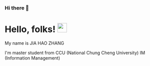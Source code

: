 ### Hi there 👋

# Hello, folks! <img src="https://raw.githubusercontent.com/MartinHeinz/MartinHeinz/master/wave.gif" width="30px">

My name is JIA HAO ZHANG 

I'm master student from CCU (National Chung Cheng University) IM (Information Management)
<!--
**mile-zhang/mile-zhang** is a ✨ _special_ ✨ repository because its `README.md` (this file) appears on your GitHub profile.

Here are some ideas to get you started:

- 🔭 I’m currently working on ...
- 🌱 I’m currently learning ...
- 👯 I’m looking to collaborate on ...
- 🤔 I’m looking for help with ...
- 💬 Ask me about ...
- 📫 How to reach me: ...
- 😄 Pronouns: ...
- ⚡ Fun fact: ...
-->
